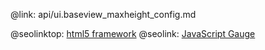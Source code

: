 @link: api/ui.baseview_maxheight_config.md

@seolinktop: [html5 framework](https://webix.com)
@seolink: [JavaScript Gauge ](https://webix.com/widget/gage/)